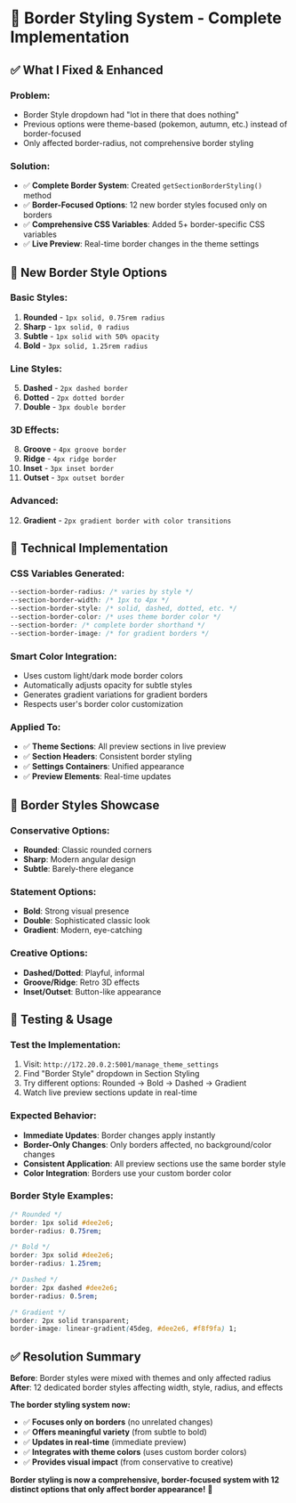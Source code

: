 # 🎨 Border Styling System - Complete Implementation

## ✅ **What I Fixed & Enhanced**

### **Problem**: 
- Border Style dropdown had "lot in there that does nothing"
- Previous options were theme-based (pokemon, autumn, etc.) instead of border-focused
- Only affected border-radius, not comprehensive border styling

### **Solution**: 
- ✅ **Complete Border System**: Created `getSectionBorderStyling()` method
- ✅ **Border-Focused Options**: 12 new border styles focused only on borders
- ✅ **Comprehensive CSS Variables**: Added 5+ border-specific CSS variables
- ✅ **Live Preview**: Real-time border changes in the theme settings

## 🎯 **New Border Style Options**

### **Basic Styles**:
1. **Rounded** - `1px solid, 0.75rem radius`
2. **Sharp** - `1px solid, 0 radius` 
3. **Subtle** - `1px solid with 50% opacity`
4. **Bold** - `3px solid, 1.25rem radius`

### **Line Styles**:
5. **Dashed** - `2px dashed border`
6. **Dotted** - `2px dotted border`
7. **Double** - `3px double border`

### **3D Effects**:
8. **Groove** - `4px groove border`
9. **Ridge** - `4px ridge border`
10. **Inset** - `3px inset border`
11. **Outset** - `3px outset border`

### **Advanced**:
12. **Gradient** - `2px gradient border with color transitions`

## 🔧 **Technical Implementation**

### **CSS Variables Generated**:
```css
--section-border-radius: /* varies by style */
--section-border-width: /* 1px to 4px */
--section-border-style: /* solid, dashed, dotted, etc. */
--section-border-color: /* uses theme border color */
--section-border: /* complete border shorthand */
--section-border-image: /* for gradient borders */
```

### **Smart Color Integration**:
- Uses custom light/dark mode border colors
- Automatically adjusts opacity for subtle styles
- Generates gradient variations for gradient borders
- Respects user's border color customization

### **Applied To**:
- ✅ **Theme Sections**: All preview sections in live preview
- ✅ **Section Headers**: Consistent border styling
- ✅ **Settings Containers**: Unified appearance
- ✅ **Preview Elements**: Real-time updates

## 🎨 **Border Styles Showcase**

### **Conservative Options**:
- **Rounded**: Classic rounded corners
- **Sharp**: Modern angular design
- **Subtle**: Barely-there elegance

### **Statement Options**:
- **Bold**: Strong visual presence
- **Double**: Sophisticated classic look
- **Gradient**: Modern, eye-catching

### **Creative Options**:
- **Dashed/Dotted**: Playful, informal
- **Groove/Ridge**: Retro 3D effects
- **Inset/Outset**: Button-like appearance

## 🧪 **Testing & Usage**

### **Test the Implementation**:
1. Visit: `http://172.20.0.2:5001/manage_theme_settings`
2. Find "Border Style" dropdown in Section Styling
3. Try different options: Rounded → Bold → Dashed → Gradient
4. Watch live preview sections update in real-time

### **Expected Behavior**:
- **Immediate Updates**: Border changes apply instantly
- **Border-Only Changes**: Only borders affected, no background/color changes
- **Consistent Application**: All preview sections use the same border style
- **Color Integration**: Borders use your custom border color

### **Border Style Examples**:
```css
/* Rounded */
border: 1px solid #dee2e6;
border-radius: 0.75rem;

/* Bold */
border: 3px solid #dee2e6;
border-radius: 1.25rem;

/* Dashed */
border: 2px dashed #dee2e6;
border-radius: 0.5rem;

/* Gradient */
border: 2px solid transparent;
border-image: linear-gradient(45deg, #dee2e6, #f8f9fa) 1;
```

## ✅ **Resolution Summary**

**Before**: Border styles were mixed with themes and only affected radius
**After**: 12 dedicated border styles affecting width, style, radius, and effects

**The border styling system now:**
- ✅ **Focuses only on borders** (no unrelated changes)
- ✅ **Offers meaningful variety** (from subtle to bold)
- ✅ **Updates in real-time** (immediate preview)
- ✅ **Integrates with theme colors** (uses custom border colors)
- ✅ **Provides visual impact** (from conservative to creative)

**Border styling is now a comprehensive, border-focused system with 12 distinct options that only affect border appearance!** 🎨
